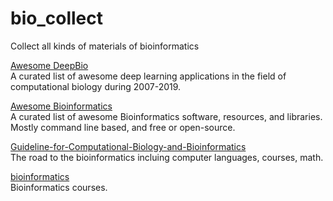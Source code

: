 # bio_collect
Collect all kinds of materials of bioinformatics

[Awesome DeepBio](https://github.com/gokceneraslan/awesome-deepbio)  
A curated list of awesome deep learning applications in the field of computational biology during 2007-2019.

[Awesome Bioinformatics](https://github.com/danielecook/Awesome-Bioinformatics)  
A curated list of awesome Bioinformatics software, resources, and libraries. Mostly command line based, and free or open-source.

[Guideline-for-Computational-Biology-and-Bioinformatics](https://github.com/gao-lab/Guideline-for-Computational-Biology-and-Bioinformatics)  
The road to the bioinformatics incluing computer languages, courses, math.

[bioinformatics](https://github.com/ossu/bioinformatics)  
Bioinformatics courses.

